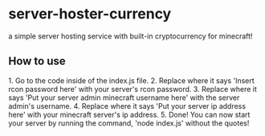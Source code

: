 # server-hoster-currency
a simple server hosting service with built-in cryptocurrency for minecraft!
<h2>How to use</h2>
    1. Go to the code inside of the index.js file.
    2. Replace where it says 'Insert rcon password here' with your server's rcon password.
    3. Replace where it says 'Put your server admin minecraft username here' with the server admin's username.
    4. Replace where it says 'Put your server ip address here' with your minecraft server's ip address.
    5. Done! You can now start your server by running the command, 'node index.js' without the quotes!
